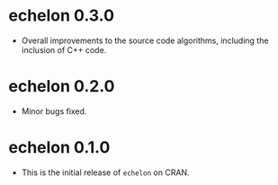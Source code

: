 # echelon 0.3.0

* Overall improvements to the source code algorithms, including the inclusion of C++ code.

# echelon 0.2.0

* Minor bugs fixed.

# echelon 0.1.0

* This is the initial release of `echelon` on CRAN.

